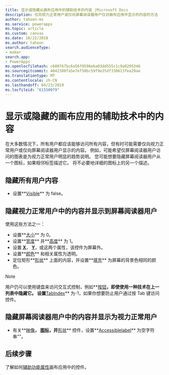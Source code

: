 ```yaml
---
title: 显示或隐藏从画布应用中的辅助技术的内容 |Microsoft Docs
description: 仅向视力正常用户或仅向屏幕阅读器用户仅对画布应用中显示的内容的方法
author: tahoon-ms
ms.service: powerapps
ms.topic: article
ms.custom: canvas
ms.date: 10/22/2018
ms.author: tahoon
search.audienceType:
- maker
search.app:
- PowerApps
ms.openlocfilehash: c680767bc6a56f0596eba03dd555c1c9a0205346
ms.sourcegitcommit: 4042388fa5e7ef50bc59f9e35df330613fea29ae
ms.translationtype: MT
ms.contentlocale: zh-CN
ms.lasthandoff: 04/23/2019
ms.locfileid: "61550079"
---
```

# <a name="show-or-hide-content-from-assistive-technologies-for-canvas-apps"></a>显示或隐藏的画布应用的辅助技术中的内容

在大多数情况下，所有用户都应该能够访问所有内容，但有时可能需要仅向视力正常用户或仅向屏幕阅读器用户显示的内容。 例如，可能希望仅屏幕阅读器用户访问的图表是为视力正常用户明显的趋势说明。 您可能想要隐藏屏幕阅读器用户从一个图标，如果相邻标签描述它。 将不必要地详细的图标上的另一个描述。

## <a name="hide-content-from-all-users"></a>隐藏所有用户内容

* 设置**[Visible](controls/properties-core.md)** 为 false。

## <a name="hide-content-from-sighted-users-and-show-it-to-screen-reader-users"></a>隐藏视力正常用户中的内容并显示到屏幕阅读器用户

使用这些方法之一：

* 设置**[大小](controls/properties-text.md)** 为 0。
* 设置**[宽度](controls/properties-size-location.md)** 并**[高度](controls/properties-size-location.md)** 为 1。
* 设置 **[X](controls/properties-size-location.md)**，  **[Y](controls/properties-size-location.md)**，或这两个属性，该控件为屏幕外。
* 设置**[颜色](controls/properties-color-border.md)** 和相关属性为透明。
* 定位矩形**[形状](controls/control-shapes-icons.md)** 上面的内容，并设置**[填充](controls/properties-color-border.md)** 为屏幕的背景色相同的颜色。

> [!NOTE]
> 用户仍可以使用键盘来访问交互式控制，例如**[按钮](controls/control-button.md)**，即使使用一种技术在上一列表中隐藏它。 设置**[TabIndex](controls/properties-accessibility.md)** 为-1，如果你想要防止用户通过按 Tab 键访问控件。

## <a name="hide-content-from-screen-reader-users-and-show-it-to-sighted-users"></a>隐藏屏幕阅读器用户中的内容并显示为视力正常用户

* 有关**[映像](controls/control-image.md)**， **[图标](controls/control-shapes-icons.md)**，并**[形状](controls/control-shapes-icons.md)** 控件，设置**[Accessiblelabel](controls/properties-accessibility.md)** 为空字符串""。

## <a name="next-steps"></a>后续步骤

了解如何[辅助功能属性](controls/properties-accessibility.md)画布应用中的控件。
